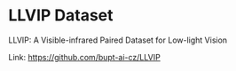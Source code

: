 # LLVIP Dataset

LLVIP: A Visible-infrared Paired Dataset for Low-light Vision

Link: https://github.com/bupt-ai-cz/LLVIP